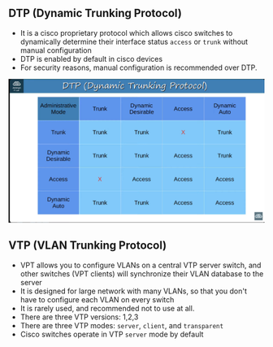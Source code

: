 

## DTP (Dynamic Trunking Protocol)

- It is a cisco proprietary protocol which allows cisco switches to dynamically determine their interface status `access` or `trunk` without manual configuration
- DTP is enabled by default in cisco devices
- For security reasons, manual configuration is recommended over DTP.

![](images/Pasted%20image%2020231024170316.png)

## VTP (VLAN Trunking Protocol)

- VPT allows you to configure VLANs on a central VTP server switch, and other switches (VPT clients) will synchronize their VLAN database to the server
- It is designed for large network with many VLANs, so that you don't have to configure each VLAN on every switch
- It is rarely used, and recommended not to use at all.
- There are three VTP versions: 1,2,3
- There are three VTP modes: `server`, `client`, and `transparent`
- Cisco switches operate in VTP `server` mode by default